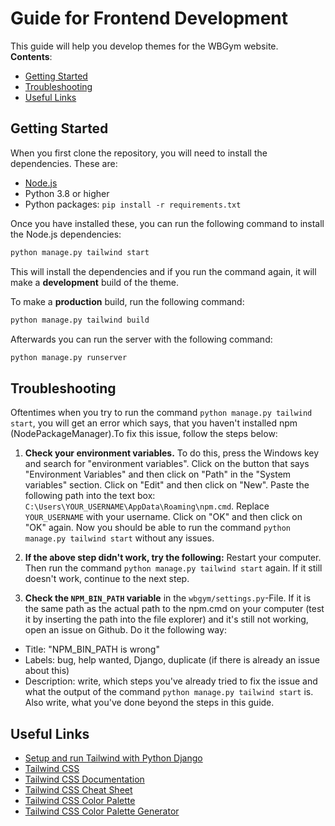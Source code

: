 # Guide for Frontend Development

This guide will help you develop themes for the WBGym website. \
**Contents**:

- [Getting Started](#getting-started)
- [Troubleshooting](#troubleshooting)
- [Useful Links](#useful-links)

## Getting Started

When you first clone the repository, you will need to install the dependencies. These are:

- [Node.js](https://nodejs.org/en/)
- Python 3.8 or higher
- Python packages: `pip install -r requirements.txt`

Once you have installed these, you can run the following command to install the Node.js dependencies:

```bash
python manage.py tailwind start
```

This will install the dependencies and if you run the command again, it will make a **development** build of the theme.

To make a **production** build, run the following command:

```bash
python manage.py tailwind build
```

Afterwards you can run the server with the following command:

```bash
python manage.py runserver
```

## Troubleshooting

Oftentimes when you try to run the command `python manage.py tailwind start`, you will get an error which says, that you haven't installed npm (NodePackageManager).To fix this issue, follow the steps below:

1. **Check your environment variables.** To do this, press the Windows key and search for "environment variables". Click on the button that says "Environment Variables" and then click on "Path" in the "System variables" section. Click on "Edit" and then click on "New". Paste the following path into the text box: `C:\Users\YOUR_USERNAME\AppData\Roaming\npm.cmd`. Replace `YOUR_USERNAME` with your username. Click on "OK" and then click on "OK" again. Now you should be able to run the command `python manage.py tailwind start` without any issues.

2. **If the above step didn't work, try the following:**
Restart your computer. Then run the command `python manage.py tailwind start` again. If it still doesn't work, continue to the next step.

3. **Check the `NPM_BIN_PATH` variable** in the `wbgym/settings.py`-File. If it is the same path as the actual path to the npm.cmd on your computer (test it by inserting the path into the file explorer) and it's still not working, open an issue on Github. Do it the following way:

- Title: "NPM_BIN_PATH is wrong"
- Labels: bug, help wanted, Django, duplicate (if there is already an issue about this)
- Description: write, which steps you've already tried to fix the issue and what the output of the command `python manage.py tailwind start` is. Also write, what you've done beyond the steps in this guide.

## Useful Links

- [Setup and run Tailwind with Python Django](https://django-tailwind.readthedocs.io/en/latest/installation.html)
- [Tailwind CSS](https://tailwindcss.com/)
- [Tailwind CSS Documentation](https://tailwindcss.com/docs)
- [Tailwind CSS Cheat Sheet](https://nerdcave.com/tailwind-cheat-sheet)
- [Tailwind CSS Color Palette](https://tailwindcss.com/docs/customizing-colors#color-palette-reference)
- [Tailwind CSS Color Palette Generator](https://javisperez.github.io/tailwindcolorshades/)
